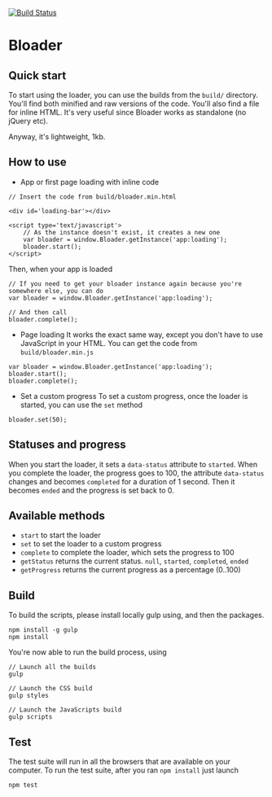 [![Build Status](https://api.travis-ci.org/Wisembly/bloader.js.svg)](http://travis-ci.org/Wisembly/bloader.js)

# Bloader

## Quick start
To start using the loader, you can use the builds from the ````build/```` directory.
You'll find both minified and raw versions of the code.
You'll also find a file for inline HTML. It's very useful since Bloader works as standalone (no jQuery etc).

Anyway, it's lightweight, 1kb.

## How to use
* App or first page loading with inline code
````
// Insert the code from build/bloader.min.html

<div id='loading-bar'></div>

<script type='text/javascript'>
    // As the instance doesn't exist, it creates a new one
    var bloader = window.Bloader.getInstance('app:loading');
    bloader.start();
</script>
````

Then, when your app is loaded

````
// If you need to get your bloader instance again because you're somewhere else, you can do
var bloader = window.Bloader.getInstance('app:loading');

// And then call
bloader.complete();
````

* Page loading
It works the exact same way, except you don't have to use JavaScript in your HTML.
You can get the code from ````build/bloader.min.js````
````
var bloader = window.Bloader.getInstance('app:loading');
bloader.start();
bloader.complete();
````

* Set a custom progress
To set a custom progress, once the loader is started, you can use the ````set```` method
````
bloader.set(50);
````

## Statuses and progress
When you start the loader, it sets a ````data-status```` attribute to ````started````.
When you complete the loader, the progress goes to 100, the attribute ````data-status```` changes and becomes ````completed```` for a duration of 1 second.
Then it becomes ````ended```` and the progress is set back to 0.

## Available methods

* ````start````         to start the loader
* ````set````           to set the loader to a custom progress
* ````complete````      to complete the loader, which sets the progress to 100
* ````getStatus````     returns the current status. ````null````, ````started````, ````completed````, ````ended````
* ````getProgress````   returns the current progress as a percentage (0..100)

## Build
To build the scripts, please install locally gulp using, and then the packages.
````
npm install -g gulp
npm install
````

You're now able to run the build process, using
````
// Launch all the builds
gulp

// Launch the CSS build
gulp styles

// Launch the JavaScripts build
gulp scripts
````

## Test
The test suite will run in all the browsers that are available on your computer.
To run the test suite, after you ran ````npm install```` just launch
````
npm test
````
